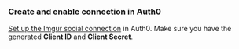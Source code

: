 ### Create and enable connection in Auth0

[Set up the Imgur social connection](https://auth0.com/docs/dashboard/guides/connections/set-up-connections-social) in Auth0. Make sure you have the generated **Client ID** and **Client Secret**.
